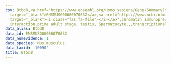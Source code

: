 ```yaml
---
csv: Btbd8,<a href="https://www.ensembl.org/Homo_sapiens/Gene/Summary?db=core;g=ENSMUSG00000070632"
  target="_blank">ENSMUSG00000070632</a>,<a href="https://www.ncbi.nlm.nih.gov/pubmed/25450459"
  target="_blank"><i class="fas fa-file"></i></a>",chromatin immunoprecipitation assay,direct
  interaction,prime adult stage, testis, Spermatocyte,,,transcriptional regulation,
data_alias: Btbd8
data_id: ENSMUSG00000070632
data_numevidence: 1
data_species: Mus musculus
data_taxid: '10090'
title: Btbd8
---
```


